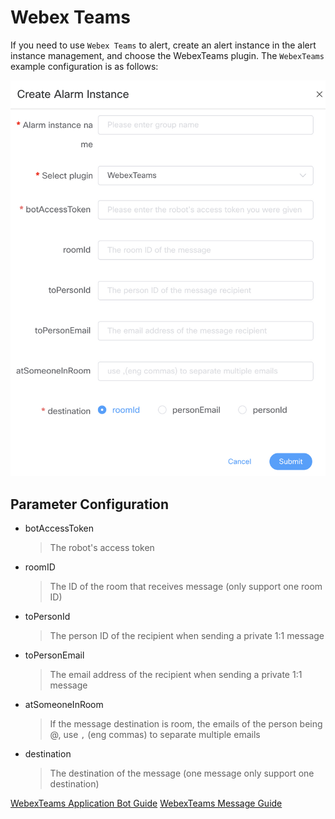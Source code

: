 # Webex Teams

If you need to use `Webex Teams` to alert, create an alert instance in the alert instance management, and choose the WebexTeams plugin. 
The `WebexTeams` example configuration is as follows:

![enterprise-webexteams-plugin](/img/alert/enterprise-webexteams-plugin.png)

## Parameter Configuration

* botAccessToken
  > The robot's access token
* roomID
  > The ID of the room that receives message (only support one room ID)
* toPersonId
  > The person ID of the recipient when sending a private 1:1 message
* toPersonEmail
  > The email address of the recipient when sending a private 1:1 message
* atSomeoneInRoom
  > If the message destination is room, the emails of the person being @, use `,` (eng commas) to separate multiple emails
* destination
  > The destination of the message (one message only support one destination)

[WebexTeams Application Bot Guide](https://developer.webex.com/docs/bots)
[WebexTeams Message Guide](https://developer.webex.com/docs/api/v1/messages/create-a-message)
